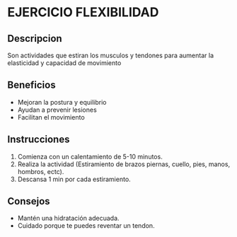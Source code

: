 # EJERCICIO FLEXIBILIDAD

## Descripcion
Son actividades que estiran los musculos y tendones para aumentar la elasticidad y capacidad de movimiento

## Beneficios 
- Mejoran la postura y equilibrio
- Ayudan a prevenir lesiones
- Facilitan el movimiento

## Instrucciones
1. Comienza con un calentamiento de 5-10 minutos.
2. Realiza la actividad (Estiramiento de brazos piernas, cuello, pies, manos, hombros, ectc).
3. Descansa 1 min por cada estiramiento.

## Consejos 
- Mantén una hidratación adecuada.
- Cuidado porque te puedes reventar un tendon.
